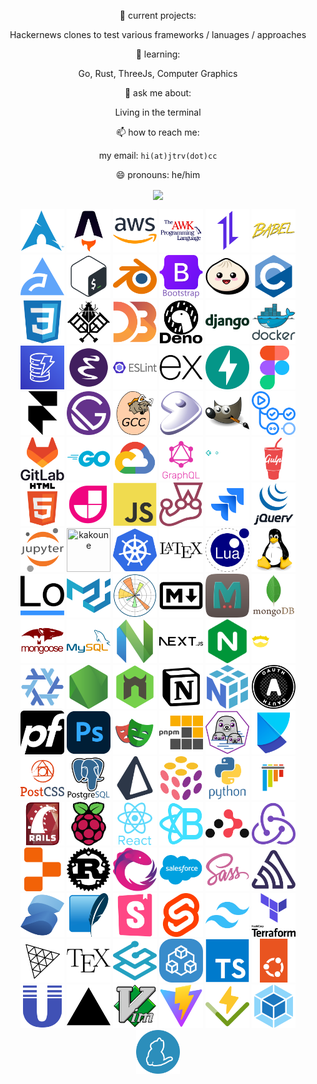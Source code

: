 <p align="center">
  🔭 current projects:
</p>
<p align="center">
  Hackernews clones to test various frameworks / lanuages / approaches
</p>
<p align="center">
  🌱 learning:
</p>
<p align="center">
  Go, Rust, ThreeJs, Computer Graphics
</p>
<p align="center">
  💬 ask me about:
</p>
<p align="center">
  Living in the terminal
</p>
<p align="center">
  📫 how to reach me:
</p>
<p align="center">
  my email: <code>hi(at)jtrv(dot)cc</code>
</p>
<p align="center">
  😄 pronouns: he/him
</p>

<p align="center">
  <a href="https://github.com/anuraghazra/github-readme-stats">
    <img height=200 align="center" src="https://github-readme-stats.vercel.app/api?username=jtrv&count_private=true&theme=github_dark&show_icons=true&bg_color=1e1e2e&text_color=cdd6f4&icon_color=cba6f7&title_color=94e2d5&rank_icon=github&show=discussions_started" />
  </a>
</p>

<p align="center">
  <img
    src="https://raw.githubusercontent.com/devicons/devicon/develop/icons/archlinux/archlinux-original.svg"
    title="archlinux"
    width="70"
    height="70"
  />
  <img
    src="https://raw.githubusercontent.com/devicons/devicon/develop/icons/astro/astro-original.svg"
    title="astro"
    width="70"
    height="70"
  />
  <img
    src="https://raw.githubusercontent.com/devicons/devicon/develop/icons/amazonwebservices/amazonwebservices-original-wordmark.svg"
    title="aws"
    width="70"
    height="70"
  />
  <img
    src="https://raw.githubusercontent.com/devicons/devicon/develop/icons/awk/awk-original-wordmark.svg"
    title="awk"
    width="70"
    height="70"
  />
  <img
    src="https://raw.githubusercontent.com/devicons/devicon/develop/icons/axios/axios-plain.svg"
    title="axios"
    width="70"
    height="70"
  />
  <img
    src="https://raw.githubusercontent.com/devicons/devicon/develop/icons/babel/babel-original.svg"
    title="babel"
    width="70"
    height="70"
  />
  <img
    src="https://raw.githubusercontent.com/devicons/devicon/develop/icons/biome/biome-original.svg"
    title="biome"
    width="70"
    height="70"
  />
  <img
    src="https://raw.githubusercontent.com/devicons/devicon/develop/icons/bash/bash-original.svg"
    title="bash"
    width="70"
    height="70"
  />
  <img
    src="https://raw.githubusercontent.com/devicons/devicon/develop/icons/blender/blender-original.svg"
    title="blender"
    width="70"
    height="70"
  />
  <img
    src="https://raw.githubusercontent.com/devicons/devicon/develop/icons/bootstrap/bootstrap-original-wordmark.svg"
    title="aws"
    width="70"
    height="70"
  />
  <img
    src="https://raw.githubusercontent.com/devicons/devicon/develop/icons/bun/bun-original.svg"
    title="bun"
    width="70"
    height="70"
  />
  <img
    src="https://raw.githubusercontent.com/devicons/devicon/develop/icons/c/c-original.svg"
    title="c"
    width="70"
    height="70"
  />
  <img
    src="https://raw.githubusercontent.com/devicons/devicon/develop/icons/css3/css3-original.svg"
    title="css3"
    width="70"
    height="70"
  />
  <img
    src="https://raw.githubusercontent.com/devicons/devicon/develop/icons/corejs/corejs-original.svg"
    title="corejs"
    width="70"
    height="70"
  />
  <img
    src="https://raw.githubusercontent.com/devicons/devicon/develop/icons/d3js/d3js-original.svg"
    title="d3js"
    width="70"
    height="70"
  />
  <img
    src="https://raw.githubusercontent.com/devicons/devicon/develop/icons/denojs/denojs-original-wordmark.svg"
    title="denojs"
    width="70"
    height="70"
  />
  <img
    src="https://raw.githubusercontent.com/devicons/devicon/develop/icons/django/django-plain-wordmark.svg"
    title="django"
    width="70"
    height="70"
  />
  <img
    src="https://raw.githubusercontent.com/devicons/devicon/develop/icons/docker/docker-original-wordmark.svg"
    title="docker"
    width="70"
    height="70"
  />
  <img
    src="https://raw.githubusercontent.com/devicons/devicon/develop/icons/dynamodb/dynamodb-original.svg"
    title="dynamodb"
    width="70"
    height="70"
  />
  <img
    src="https://raw.githubusercontent.com/devicons/devicon/develop/icons/emacs/emacs-original.svg"
    title="emacs"
    width="70"
    height="70"
  />
  <img
    src="https://raw.githubusercontent.com/devicons/devicon/develop/icons/eslint/eslint-original-wordmark.svg"
    title="eslint"
    width="70"
    height="70"
  />
  <img
    src="https://raw.githubusercontent.com/devicons/devicon/develop/icons/express/express-original.svg"
    title="express"
    width="70"
    height="70"
  />
  <img
    src="https://raw.githubusercontent.com/devicons/devicon/develop/icons/fastapi/fastapi-original.svg"
    title="fastapi"
    width="70"
    height="70"
  />
  <img
    src="https://raw.githubusercontent.com/devicons/devicon/develop/icons/figma/figma-original.svg"
    title="figma"
    width="70"
    height="70"
  />
  <img
    src="https://raw.githubusercontent.com/devicons/devicon/develop/icons/framermotion/framermotion-original.svg"
    title="framermotion"
    width="70"
    height="70"
  />
  <img
    src="https://raw.githubusercontent.com/devicons/devicon/develop/icons/gatsby/gatsby-original.svg"
    title="gatsby"
    width="70"
    height="70"
  />
  <img
    src="https://raw.githubusercontent.com/devicons/devicon/develop/icons/gcc/gcc-original.svg"
    title="gcc"
    width="70"
    height="70"
  />
  <img
    src="https://raw.githubusercontent.com/devicons/devicon/develop/icons/gentoo/gentoo-original.svg"
    title="gentoo"
    width="70"
    height="70"
  />
  <img
    src="https://raw.githubusercontent.com/devicons/devicon/develop/icons/gimp/gimp-original.svg"
    title="gimp"
    width="70"
    height="70"
  />
  <img
    src="https://raw.githubusercontent.com/devicons/devicon/develop/icons/githubactions/githubactions-original.svg"
    title="githubactions"
    width="70"
    height="70"
  />
  <img
    src="https://raw.githubusercontent.com/devicons/devicon/develop/icons/gitlab/gitlab-original-wordmark.svg"
    title="gitlab"
    width="70"
    height="70"
  />
  <img
    src="https://raw.githubusercontent.com/devicons/devicon/develop/icons/go/go-original-wordmark.svg"
    title="go"
    width="70"
    height="70"
  />
  <img
    src="https://raw.githubusercontent.com/devicons/devicon/develop/icons/googlecloud/googlecloud-original.svg"
    title="googlecloud"
    width="70"
    height="70"
  />
  <img
    src="https://raw.githubusercontent.com/devicons/devicon/develop/icons/graphql/graphql-plain-wordmark.svg"
    title="graphql"
    width="70"
    height="70"
  />
  <img
    src="https://github.com/devicons/devicon/blob/develop/icons/grpc/grpc-original.svg"
    title="grpc"
    width="70"
    height="70"
  />
  <img
    src="https://raw.githubusercontent.com/devicons/devicon/develop/icons/gulp/gulp-plain.svg"
    title="gulp"
    width="70"
    height="70"
  />
  <img
    src="https://raw.githubusercontent.com/devicons/devicon/develop/icons/html5/html5-original-wordmark.svg"
    title="html5"
    width="70"
    height="70"
  />
  <img
    src="https://raw.githubusercontent.com/devicons/devicon/develop/icons/jamstack/jamstack-original.svg"
    title="jamstack"
    width="70"
    height="70"
  />
  <img
    src="https://raw.githubusercontent.com/devicons/devicon/develop/icons/javascript/javascript-original.svg"
    title="javascript"
    width="70"
    height="70"
  />
  <img
    src="https://raw.githubusercontent.com/devicons/devicon/develop/icons/jest/jest-plain.svg"
    title="jest"
    width="70"
    height="70"
  />
  <img
    src="https://raw.githubusercontent.com/devicons/devicon/develop/icons/jira/jira-original.svg"
    title="jira"
    width="70"
    height="70"
  />
  <img
    src="https://raw.githubusercontent.com/devicons/devicon/develop/icons/jquery/jquery-original-wordmark.svg"
    title="jquery"
    width="70"
    height="70"
  />
  <img
    src="https://raw.githubusercontent.com/devicons/devicon/develop/icons/jupyter/jupyter-original-wordmark.svg"
    title="jupyter"
    width="70"
    height="70"
  />
  <img
    src="https://github.com/mawww/kakoune/raw/master/doc/kakoune_logo.svg"
    title="kakoune"
    width="70"
    height="70"
  />
  <img
    src="https://raw.githubusercontent.com/devicons/devicon/develop/icons/kubernetes/kubernetes-original.svg"
    title="kubernetes"
    width="70"
    height="70"
  />
  <img
    src="https://raw.githubusercontent.com/devicons/devicon/develop/icons/latex/latex-original.svg"
    title="latex"
    width="70"
    height="70"
  />
  <img
    src="https://raw.githubusercontent.com/devicons/devicon/develop/icons/lua/lua-original.svg"
    title="lua"
    width="70"
    height="70"
  />
  <img
    src="https://raw.githubusercontent.com/devicons/devicon/develop/icons/linux/linux-original.svg"
    title="linux"
    width="70"
    height="70"
  />
  <img
    src="https://raw.githubusercontent.com/devicons/devicon/develop/icons/lodash/lodash-original.svg"
    title="lodash"
    width="70"
    height="70"
  />
  <img
    src="https://raw.githubusercontent.com/devicons/devicon/develop/icons/materialui/materialui-original.svg"
    title="materialui"
    width="70"
    height="70"
  />
  <img
    src="https://raw.githubusercontent.com/devicons/devicon/develop/icons/matplotlib/matplotlib-original.svg"
    title="matplotlib"
    width="70"
    height="70"
  />
  <img
    src="https://raw.githubusercontent.com/devicons/devicon/develop/icons/markdown/markdown-original.svg"
    title="markdown"
    width="70"
    height="70"
  />
  <img
    src="https://raw.githubusercontent.com/devicons/devicon/develop/icons/memcached/memcached-original.svg"
    title="memcached"
    width="70"
    height="70"
  />
  <img
    src="https://raw.githubusercontent.com/devicons/devicon/develop/icons/mongodb/mongodb-original-wordmark.svg"
    title="mongodb"
    width="70"
    height="70"
  />
  <img
    src="https://raw.githubusercontent.com/devicons/devicon/develop/icons/mongoose/mongoose-original-wordmark.svg"
    title="mongoose"
    width="70"
    height="70"
  />
  <img
    src="https://raw.githubusercontent.com/devicons/devicon/develop/icons/mysql/mysql-original-wordmark.svg"
    title="mysql"
    width="70"
    height="70"
  />
  <img
    src="https://raw.githubusercontent.com/devicons/devicon/develop/icons/neovim/neovim-original.svg"
    title="neovim"
    width="70"
    height="70"
  />
  <img
    src="https://raw.githubusercontent.com/devicons/devicon/develop/icons/nextjs/nextjs-original-wordmark.svg"
    title="nextjs"
    width="70"
    height="70"
  />
  <img
    src="https://raw.githubusercontent.com/devicons/devicon/develop/icons/nginx/nginx-original.svg"
    title="nginx"
    width="70"
    height="70"
  />
  <img
    src="https://raw.githubusercontent.com/devicons/devicon/develop/icons/nim/nim-original-wordmark.svg"
    title="nim"
    width="70"
    height="70"
  />
  <img
    src="https://raw.githubusercontent.com/devicons/devicon/develop/icons/nixos/nixos-original.svg"
    title="nixos"
    width="70"
    height="70"
  />
  <img
    src="https://raw.githubusercontent.com/devicons/devicon/develop/icons/nodejs/nodejs-original.svg"
    title="nodejs"
    width="70"
    height="70"
  />
  <img
    src="https://raw.githubusercontent.com/devicons/devicon/develop/icons/nodemon/nodemon-original.svg"
    title="nodemon"
    width="70"
    height="70"
  />
  <img
    src="https://raw.githubusercontent.com/devicons/devicon/develop/icons/notion/notion-original.svg"
    title="notion"
    width="70"
    height="70"
  />
  <img
    src="https://raw.githubusercontent.com/devicons/devicon/develop/icons/numpy/numpy-original.svg"
    title="numpy"
    width="70"
    height="70"
  />
  <img
    src="https://raw.githubusercontent.com/devicons/devicon/develop/icons/oauth/oauth-original.svg"
    title="oauth"
    width="70"
    height="70"
  />
  <img
    src="https://raw.githubusercontent.com/devicons/devicon/develop/icons/pfsense/pfsense-original.svg"
    title="pfsense"
    width="70"
    height="70"
  />
  <img
    src="https://raw.githubusercontent.com/devicons/devicon/develop/icons/photoshop/photoshop-original.svg"
    title="photoshop"
    width="70"
    height="70"
  />
  <img
    src="https://raw.githubusercontent.com/devicons/devicon/develop/icons/playwright/playwright-original.svg"
    title="playwright"
    width="70"
    height="70"
  />
  <img
    src="https://raw.githubusercontent.com/devicons/devicon/develop/icons/pnpm/pnpm-original-wordmark.svg"
    title="pnpm"
    width="70"
    height="70"
  />
  <img
    src="https://raw.githubusercontent.com/devicons/devicon/develop/icons/podman/podman-original.svg"
    title="podman"
    width="70"
    height="70"
  />
  <img
    src="https://raw.githubusercontent.com/devicons/devicon/develop/icons/poetry/poetry-original.svg"
    title="poetry"
    width="70"
    height="70"
  />
  <img
    src="https://raw.githubusercontent.com/devicons/devicon/develop/icons/postcss/postcss-original-wordmark.svg"
    title="postcss"
    width="70"
    height="70"
  />
  <img
    src="https://raw.githubusercontent.com/devicons/devicon/develop/icons/postgresql/postgresql-original-wordmark.svg"
    title="postgresql"
    width="70"
    height="70"
  />
  <img
    src="https://raw.githubusercontent.com/devicons/devicon/develop/icons/prisma/prisma-original.svg"
    title="prisma"
    width="70"
    height="70"
  />
  <img
    src="https://raw.githubusercontent.com/devicons/devicon/develop/icons/pulumi/pulumi-original.svg"
    title="pulumi"
    width="70"
    height="70"
  />
  <img
    src="https://raw.githubusercontent.com/devicons/devicon/develop/icons/python/python-original-wordmark.svg"
    title="python"
    width="70"
    height="70"
  />
  <img
    src="https://raw.githubusercontent.com/devicons/devicon/develop/icons/pytest/pytest-original.svg"
    title="pytest"
    width="70"
    height="70"
  />
  <img
    src="https://raw.githubusercontent.com/devicons/devicon/develop/icons/rails/rails-original-wordmark.svg"
    title="rails"
    width="70"
    height="70"
  />
  <img
    src="https://raw.githubusercontent.com/devicons/devicon/develop/icons/raspberrypi/raspberrypi-original.svg"
    title="raspberrypi"
    width="70"
    height="70"
  />
  <img
    src="https://raw.githubusercontent.com/devicons/devicon/develop/icons/react/react-original-wordmark.svg"
    title="react"
    width="70"
    height="70"
  />
  <img
    src="https://raw.githubusercontent.com/devicons/devicon/develop/icons/reactbootstrap/reactbootstrap-original.svg"
    title="reactbootstrap"
    width="70"
    height="70"
  />
  <img
    src="https://raw.githubusercontent.com/devicons/devicon/develop/icons/reactrouter/reactrouter-original.svg"
    title="reactrouter"
    width="70"
    height="70"
  />
  <img
    src="https://raw.githubusercontent.com/devicons/devicon/develop/icons/redux/redux-original.svg"
    title="redux"
    width="70"
    height="70"
  />
  <img
    src="https://raw.githubusercontent.com/devicons/devicon/develop/icons/replit/replit-original.svg"
    title="replit"
    width="70"
    height="70"
  />
  <img
    src="https://raw.githubusercontent.com/devicons/devicon/develop/icons/rust/rust-original.svg"
    title="rust"
    width="70"
    height="70"
  />
  <img
    src="https://raw.githubusercontent.com/devicons/devicon/develop/icons/rxjs/rxjs-original.svg"
    title="rxjs"
    width="70"
    height="70"
  />
  <img
    src="https://raw.githubusercontent.com/devicons/devicon/develop/icons/salesforce/salesforce-original.svg"
    title="salesforce"
    width="70"
    height="70"
  />
  <img
    src="https://raw.githubusercontent.com/devicons/devicon/develop/icons/sass/sass-original.svg"
    title="sass"
    width="70"
    height="70"
  />
  <img
    src="https://raw.githubusercontent.com/devicons/devicon/develop/icons/sentry/sentry-original.svg"
    title="sentry"
    width="70"
    height="70"
  />
  <img
    src="https://raw.githubusercontent.com/devicons/devicon/develop/icons/solidjs/solidjs-original.svg"
    title="solidjs"
    width="70"
    height="70"
  />
  <img
    src="https://raw.githubusercontent.com/devicons/devicon/develop/icons/sqlite/sqlite-original.svg"
    title="sqlite"
    width="70"
    height="70"
  />
  <img
    src="https://raw.githubusercontent.com/devicons/devicon/develop/icons/storybook/storybook-original.svg"
    title="storybook"
    width="70"
    height="70"
  />
  <img
    src="https://raw.githubusercontent.com/devicons/devicon/develop/icons/svelte/svelte-original.svg"
    title="svelte"
    width="70"
    height="70"
  />
  <img
    src="https://raw.githubusercontent.com/devicons/devicon/develop/icons/tailwindcss/tailwindcss-original.svg"
    title="tailwindcss"
    width="70"
    height="70"
  />
  <img
    src="https://raw.githubusercontent.com/devicons/devicon/develop/icons/terraform/terraform-original-wordmark.svg"
    title="terraform"
    width="70"
    height="70"
  />
  <img
    src="https://raw.githubusercontent.com/devicons/devicon/develop/icons/threejs/threejs-original.svg"
    title="threejs"
    width="70"
    height="70"
  />
  <img
    src="https://raw.githubusercontent.com/devicons/devicon/develop/icons/tex/tex-original.svg"
    title="tex"
    width="70"
    height="70"
  />
  <img
    src="https://raw.githubusercontent.com/devicons/devicon/develop/icons/traefikproxy/traefikproxy-original.svg"
    title="traefikproxy"
    width="70"
    height="70"
  />
  <img
    src="https://raw.githubusercontent.com/devicons/devicon/develop/icons/trpc/trpc-original.svg"
    title="trpc"
    width="70"
    height="70"
  />
  <img
    src="https://raw.githubusercontent.com/devicons/devicon/develop/icons/typescript/typescript-original.svg"
    title="typescript"
    width="70"
    height="70"
  />
  <img
    src="https://raw.githubusercontent.com/devicons/devicon/develop/icons/ubuntu/ubuntu-original.svg"
    title="ubuntu"
    width="70"
    height="70"
  />
  <img
    src="https://raw.githubusercontent.com/devicons/devicon/develop/icons/unix/unix-original.svg"
    title="unix"
    width="70"
    height="70"
  />
  <img
    src="https://raw.githubusercontent.com/devicons/devicon/develop/icons/vercel/vercel-original.svg"
    title="vercel"
    width="70"
    height="70"
  />
  <img
    src="https://raw.githubusercontent.com/devicons/devicon/develop/icons/vim/vim-original.svg"
    title="vim"
    width="70"
    height="70"
  />
  <img
    src="https://raw.githubusercontent.com/devicons/devicon/develop/icons/vitejs/vitejs-original.svg"
    title="vitejs"
    width="70"
    height="70"
  />
  <img
    src="https://raw.githubusercontent.com/devicons/devicon/develop/icons/vitest/vitest-original.svg"
    title="vitest"
    width="70"
    height="70"
  />
  <img
    src="https://raw.githubusercontent.com/devicons/devicon/develop/icons/webpack/webpack-original.svg"
    title="webpack"
    width="70"
    height="70"
  />
  <img
    src="https://raw.githubusercontent.com/devicons/devicon/develop/icons/yarn/yarn-original.svg"
    title="yarn"
    width="70"
    height="70"
  />
</p>
